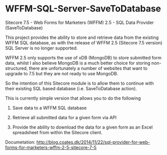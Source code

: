 WFFM-SQL-Server-SaveToDatabase
==============================

Sitecore 7.5 - Web Forms for Marketers (WFFM) 2.5 - SQL Data Provider (SaveToDatabase)

This project provides the ability to store and retrieve data from the existing WFFM SQL database, as with the release of WFFM 2.5 (Sitecore 7.5 version) SQL Server is no longer supported. 

WFFM 2.5 only supports the use of xDB (MongoDB) to store submitted form data, whilst I also believe MongoDB is a much better choice for storing non-structured, there are unfortunately a number of websites that want to upgrade to 7.5 but they are not ready to use MongoDB.

So the intention of this Sitecore module is to allow them to continue with their existing SQL based database (i.e. SaveToDatabase action).

This is currently simple version that allows you to do the following

1)	Save data to a WFFM SQL database

2)	Retrieve all submitted data for a given form via API

3)  Provide the ability to download the data for a given form as an Excel spreadsheet from within the Sitecore client.

Documetation: http://blog.coates.dk/2014/11/22/sql-provider-for-web-forms-for-marketers-wffm-2-5-sitecore-7-5



